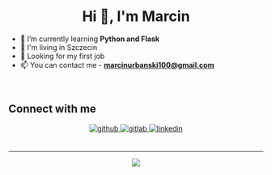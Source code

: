 <h1 align="center">Hi 👋, I'm Marcin</h1>

- 🌱 I’m currently learning **Python and Flask**  
- 🌇 I'm living in Szczecin
- 💼 Looking for my first job
- 📫 You can contact me - **marcinurbanski100@gmail.com**
<br/>  

## Connect with me 

<div align="center">
<a href="https://github.com/DuQer" target="_blank">
<img src=https://img.shields.io/badge/github-%2324292e.svg?&style=for-the-badge&logo=github&logoColor=white alt=github style="margin-bottom: 5px;" />
</a>
<a href="https://gitlab.com/DuQer" target="_blank">
<img src=https://img.shields.io/badge/gitlab-330F63.svg?&style=for-the-badge&logo=gitlab&logoColor=white alt=gitlab style="margin-bottom: 5px;" />
</a>
<a href="https://linkedin.com/in/marcinurbański2306" target="_blank">
<img src=https://img.shields.io/badge/linkedin-%231E77B5.svg?&style=for-the-badge&logo=linkedin&logoColor=white alt=linkedin style="margin-bottom: 5px;" />
</a>  
</div>  
  
<br/>  

----

<div align="center">
<img src="https://komarev.com/ghpvc/?username=DuQer&&style=flat-square" align="center" />
</div>  
  

<br/>  


<br />

